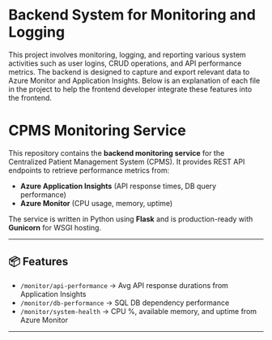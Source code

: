 # Backend System for Monitoring and Logging

This project involves monitoring, logging, and reporting various system activities such as user logins, CRUD operations, and API performance metrics. The backend is designed to capture and export relevant data to Azure Monitor and Application Insights. Below is an explanation of each file in the project to help the frontend developer integrate these features into the frontend.

# CPMS Monitoring Service

This repository contains the **backend monitoring service** for the Centralized Patient Management System (CPMS). It provides REST API endpoints to retrieve performance metrics from:

- **Azure Application Insights** (API response times, DB query performance)
- **Azure Monitor** (CPU usage, memory, uptime)

The service is written in Python using **Flask** and is production-ready with **Gunicorn** for WSGI hosting.

---

## 📦 Features

- `/monitor/api-performance` → Avg API response durations from Application Insights  
- `/monitor/db-performance` → SQL DB dependency performance  
- `/monitor/system-health` → CPU %, available memory, and uptime from Azure Monitor  

---


